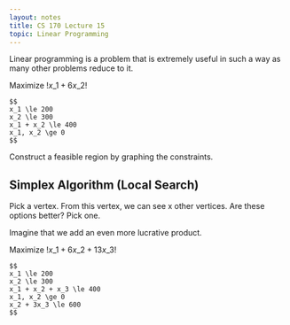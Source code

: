 ```yaml
---
layout: notes
title: CS 170 Lecture 15
topic: Linear Programming
---
```


Linear programming is a problem that is extremely useful in such a way as many
other problems reduce to it. 

Maximize $!x\_1 + 6x\_2!$

    $$
    x_1 \le 200
    x_2 \le 300
    x_1 + x_2 \le 400
    x_1, x_2 \ge 0
    $$

Construct a feasible region by graphing the constraints. 

## Simplex Algorithm (Local Search)

Pick a vertex. From this vertex, we can see x other vertices. Are these options
better? Pick one. 

Imagine that we add an even more lucrative product. 

Maximize $!x\_1 + 6x\_2 + 13x\_3!$

    $$
    x_1 \le 200
    x_2 \le 300
    x_1 + x_2 + x_3 \le 400
    x_1, x_2 \ge 0
    x_2 + 3x_3 \le 600
    $$



